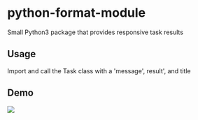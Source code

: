 # python-format-module
Small Python3 package that provides responsive task results

## Usage
Import and call the Task class with a 'message', result', and title

## Demo
![](https://raw.githubusercontent.com/rob-wess/python-format-module/master/demo.png)
